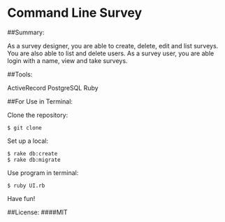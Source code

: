 # Command Line Survey

##Summary:

As a survey designer, you are able to create, delete, edit and list surveys. You are also able to list and delete users.
As a survey user, you are able login with a name, view and take surveys.

##Tools:

ActiveRecord
PostgreSQL
Ruby

##For Use in Terminal:

Clone the repository: 
```console
$ git clone
```
Set up a local:
```console
$ rake db:create
$ rake db:migrate
```

Use program in terminal:
```console
$ ruby UI.rb
```
Have fun!

##License:
####MIT


